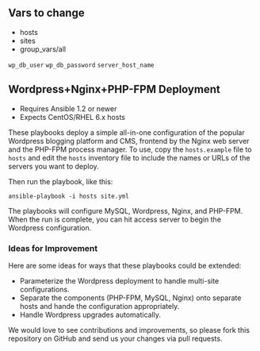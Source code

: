 ## Vars to change

* hosts
* sites
* group_vars/all

``wp_db_user``
``wp_db_password``
``server_host_name``

## Wordpress+Nginx+PHP-FPM Deployment

- Requires Ansible 1.2 or newer
- Expects CentOS/RHEL 6.x hosts

These playbooks deploy a simple all-in-one configuration of the popular
Wordpress blogging platform and CMS, frontend by the Nginx web server and the
PHP-FPM process manager. To use, copy the `hosts.example` file to `hosts` and 
edit the `hosts` inventory file to include the names or URLs of the servers
you want to deploy.

Then run the playbook, like this:

	ansible-playbook -i hosts site.yml

The playbooks will configure MySQL, Wordpress, Nginx, and PHP-FPM. When the run
is complete, you can hit access server to begin the Wordpress configuration.

### Ideas for Improvement

Here are some ideas for ways that these playbooks could be extended:

- Parameterize the Wordpress deployment to handle multi-site configurations.
- Separate the components (PHP-FPM, MySQL, Nginx) onto separate hosts and 
hande the configuration appropriately.
- Handle Wordpress upgrades automatically.

We would love to see contributions and improvements, so please fork this
repository on GitHub and send us your changes via pull requests.
